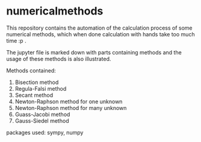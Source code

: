 # numericalmethods 
This repository contains the automation of the calculation process of some numerical methods, which when done calculation 
with hands take too much time :p .

The jupyter file is marked down with parts containing methods and the usage of these methods is also illustrated. 

Methods contained:
1. Bisection method
2. Regula-Falsi method
3. Secant method
4. Newton-Raphson method for one unknown
5. Newton-Raphson method for many unknown
6. Guass-Jacobi method 
7. Gauss-Siedel method



packages used:
sympy, numpy
